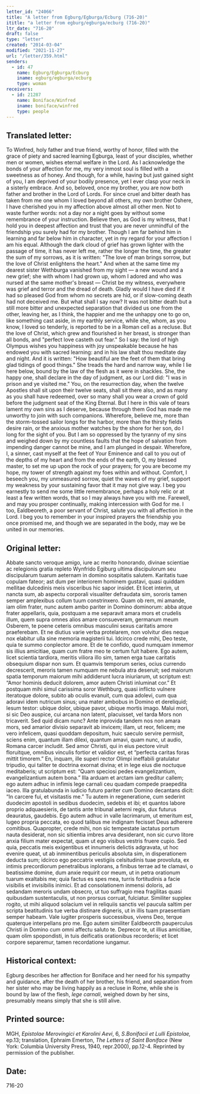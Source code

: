 ```yaml
---
letter_id: "24066"
title: "A letter from Egburg/Egburga/Ecburg (716-20)"
ititle: "a letter from egburg/egburga/ecburg (716-20)"
ltr_date: "716-20"
draft: false
type: "letter"
created: "2014-03-04"
modified: "2021-11-27"
url: "/letter/359.html"
senders:
  - id: 47
    name: Egburg/Egburga/Ecburg
    iname: egburg/egburga/ecburg
    type: woman
receivers:
  - id: 21287
    name: Boniface/Winfred
    iname: boniface/winfred
    type: people
---
```

<h2> Translated letter:</h2>To Winfred, holy father and true friend, worthy of honor, filled with the grace of piety and sacred learning Egburga, least of your disciples, whether men or women, wishes eternal welfare in the Lord.
As I acknowledge the bonds of your affection for me, my very inmost soul is filled with a sweetness as of honey. And though, for a while, having but just gained sight of you, I am deprived of your bodily presence, yet I ever clasp your neck in a sisterly embrace. And so, beloved, once my brother, you are now both father and brother in the Lord of Lords. For since cruel and bitter death has taken from me one whom I loved beyond all others, my own brother Oshere, I have cherished you in my affection above almost all other men. Not to waste further words: not a day nor a night goes by without some remembrance of your instruction.
Believe then, as God is my witness, that I hold you in deepest affection and trust that you are never unmindful of the friendship you surely had for my brother. Though I am far behind him in learning and far below him in character, yet in my regard for your affection I am his equal. Although the dark cloud of grief has grown lighter with the passage of time, it has never left me, rather the longer the time, the greater the sum of my sorrows, as it is written: "The love of man brings sorrow, but the love of Christ enlightens the heart." And when at the same time my dearest sister Wethburga vanished from my sight — a new wound and a new grief; she with whom I had grown up, whom I adored and who was nursed at the same mother's breast — Christ be my witness, everywhere was grief and terror and the dread of death. Gladly would I have died if it had so pleased God from whom no secrets are hid, or if slow-coming death had not deceived me.
But what shall I say now? It was not bitter death but a still more bitter and unexpected separation that divided us one from the other, leaving her, as I think, the happier and me the unhappy one to go on, like something cast aside, in my earthly service, while she, whom, as you know, I loved so tenderly, is reported to be in a Roman cell as a recluse. But the love of Christ, which grew and flourished in her breast, is stronger than all bonds, and "perfect love casteth out fear."
So I say: the lord of high Olympus wishes you happiness with joy unspeakable because he has endowed you with sacred learning: and in his law shalt thou meditate day and night. And it is written: "How beautiful are the feet of them that bring glad tidings of good things." She treads the hard and narrow way, while I lie here below, bound by the law of the flesh as it were in shackles. She, the happy one, shall declare in the day of judgment, as our Lord did: "I was in prison and ye visited me." You, on the resurrection day, when the twelve Apostles shall sit upon their twelve seats, shall sit there also, and as many as you shall have redeemed, over so many shall you wear a crown of gold before the judgment seat of the King Eternal. But I here in this vale of tears lament my own sins as I deserve, because through them God has made me unworthy to join with such companions.
Wherefore, believe me, more than the storm-tossed sailor longs for the harbor, more than the thirsty fields desire rain, or the anxious mother watches by the shore for her son, do I long for the sight of you. But I am so oppressed by the tyranny of my sins and weighed down by my countless faults that the hope of salvation from impending danger cannot be mine, and I am plunged in despair.
Wherefore, I, a sinner, cast myself at the feet of Your Eminence and call to you out of the depths of my heart and from the ends of the earth, O, my blessed master, to set me up upon the rock of your prayers; for you are become my hope, my tower of strength against my foes within and without. Comfort, I beseech you, my unmeasured sorrow, quiet the waves of my grief, support my weakness by your sustaining favor that it may not give way.
I beg you earnestly to send me some little remembrance, perhaps a holy relic or at least a few written words, that so I may always have you with me.
Farewell, and may you prosper continually, making intercession with God for me.
I too, Ealdbeoreth, a poor servant of Christ, salute you with all affection in the Lord. I beg you to remember in your inspired prayers the friendship you once promised me, and though we are separated in the body, may we be united in our memories.
<h2 class="mt-4"> Original letter:</h2>Abbate sancto veroque amigo, iure ac merito honorando, divinae scientiae ac relegionis gratia repleto Wynfrido Egiburg ultima discipulorum seu discipularum tuarum aeternam in domino sospitatis salutem.
Karitatis tuae copulam fateor; ast dum per interiorem hominem gustavi, quasi quiddam mellitae dulcedinis meis visceribus hic sapor insidet. Et licet interim, ut nancta sum, ab aspectu corporali visualiter defraudata sim, sororis tamen semper amplexibus collum tuum constrinxero. Quam ob rem, mi amande, iam olim frater, nunc autem ambo pariter in Domino dominorum: abba atque frater appellaris, quia, postquam a me separavit amara mors et crudelis illum, quem supra omnes alios amare consueveram, germanum meum Osberem, te poene ceteris omnibus masculini sexus caritatis amore praeferebam. Et ne diutius varie verba protelarem, non volvitur dies neque nox elabitur ulla sine memoria magisterii tui. Idcirco crede mihi, Deo teste, quia te summo conplector amore. Et de te confido, quod numquam inmemor sis illius amicitiae, quam cum fratre meo te certum fuit habere. Ego autem, licet scientia tardiora, meritis viliora illo sim, tamen erga tuae caritatis obsequium dispar non sum. Et quamvis temporum series, ocius currendo decrescerit, meroris tamen numquam me nebula atra deseruit; sed maiorum spatia temporum maiorum mihi addiderunt lucra iniuriarum, ut scriptum est: “Amor hominis deducit dolorem, amor autem Christi inluminat cor.” Et postquam mihi simul carissima soror Wethburg, quasi inflicto vulnere iteratoque dolore, subito ab oculis evanuit, cum qua adolevi, cum qua adoravi idem nutricum sinus; una mater ambobus in Domino et dereliquid; Iesum testor: ubique dolor, ubique pavor, ubique mortis imago. Malui mori, si sic Deo auspice, cui arcana non latent, placuisset, vel tarda Mors non tricaverit. Sed quid dicam nunc? Ante inprovida tandem nos non amara mors, sed amarior divisio separavit ab invicem; illam, ut reor, felicem; me vero infelicem, quasi quoddam depositum, huic saeculo servire permisit, sciens enim, quantum illam dilexi, quantum amavi, quam nunc, ut audio, Romana carcer includit. Sed amor Christi, qui in eius pectore viruit floruitque, omnibus vinculis fortior et validior est, et “perfecta caritas foras mittit timorem.” En, inquam, ille superi rector Olimpi ineffabili gratulatur tripudio, qui taliter te doctrina exornat divina; et in lege eius die noctuque meditaberis; ut scriptum est: “Quam speciosi pedes evangelizantium, evangelizantium autem bona.” Illa arduam et arctam iam greditur callem; ego autem adhuc in infimis lege carnali ceu quadam compede praepedita iaceo. Illa gratulabunda in iudicio futuro pariter cum Domino decantans dicit: “In carcere fui, et visitastis me.” Tu autem in regeneratione, cum sederint duodecim apostoli in sedibus duodecim, sedebis et ibi; et quantos labore proprio adquaesieris, de tantis ante tribunal aeterni regis, dux futurus deauratus, gaudebis. Ego autem adhuc in valle lacrimarum, ut emeritum est, lugeo propria peccata, eo quod talibus me indignam fecisset Deus adherere comitibus. Quapropter, crede mihi, non sic tempestate iactatus portum nauta desiderat, non sic sitientia imbres arva desiderant, non sic curvo litore anxia filium mater expectat, quam ut ego visibus vestris fruere cupio. Sed quia, peccatis meis exigentibus et innumeris delictis adgravata, ut hoc evenire queat, ut ab inminentibus periculis absoluta sim, in disperationem deducta sum; idcirco ego peccatrix vestigiis celsitudinis tuae provoluta, ex intimis precordiorum penetralibus inplorans, a finibus terrae ad te clamavi, o beatissime domine, dum anxie requirit cor meum, ut in petra orationum tuarum exaltabis me; quia factus es spes mea, turris fortitudinis a facie visibilis et invisibilis inimici. Et ad consolationem inmensi doloris, ad sedandam meroris undam obsecro, ut tuo suffragio mea fragilitas quasi quibusdam sustentaculis, ut non prorsus corruat, fulciatur. Similiter supplex rogito, ut mihi aliquod solacium vel in reliquiis sanctis vel paucula saltim per scripta beatitudinis tue verba distinare digneris, ut in illis tuam praesentiam semper habeam.
Vale iugiter prosperis successibus, vivens Deo, terque quaterque interpellans pro me.
Ego autem similiter Ealdbeorcth pauperculus Christi in Domino cum omni affectu saluto te. Deprecor te, ut illius amicitiae, quam olim spopondisti, in tuis deificatis orationibus recorderis; et licet corpore separemur, tamen recordatione iungamur.
<h2 class="mt-4"> Historical context:</h2><p>Egburg describes her affection for Boniface and her need for his sympathy and guidance, after the death of her brother, his friend, and separation from her sister who may be living happily as a recluse in Rome, while she is bound by law of the flesh, <em>lege carnali</em>, weighed down by her sins, presumably means simply that she is still alive.</p><h2 class="mt-4"> Printed source:</h2><p>MGH, <em>Epistolae Merovingici et Karolini Aevi</em>, 6, <em>S.Bonifacii et Lulli Epistolae,</em> ep.13; translation, Ephraim Emerton, <em>The Letters of Saint Boniface</em> (New York: Columbia University Press, 1940, repr.2000), pp.12-4. Reprinted by permission of the publisher.</p><h2 class="mt-4"> Date:</h2>716-20